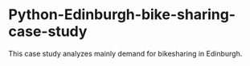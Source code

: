 # Python-Edinburgh-bike-sharing-case-study
This case study analyzes mainly demand for bikesharing in Edinburgh.
